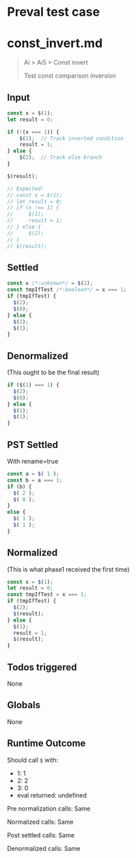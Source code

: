 # Preval test case

# const_invert.md

> Ai > Ai5 > Const invert
>
> Test const comparison inversion

## Input

`````js filename=intro
const x = $(1);
let result = 0;

if (!(x === 1)) {
    $(1);  // Track inverted condition
    result = 1;
} else {
    $(2);  // Track else branch
}

$(result);

// Expected:
// const x = $(1);
// let result = 0;
// if (x !== 1) {
//     $(1);
//     result = 1;
// } else {
//     $(2);
// }
// $(result);
`````


## Settled


`````js filename=intro
const x /*:unknown*/ = $(1);
const tmpIfTest /*:boolean*/ = x === 1;
if (tmpIfTest) {
  $(2);
  $(0);
} else {
  $(1);
  $(1);
}
`````


## Denormalized
(This ought to be the final result)

`````js filename=intro
if ($(1) === 1) {
  $(2);
  $(0);
} else {
  $(1);
  $(1);
}
`````


## PST Settled
With rename=true

`````js filename=intro
const a = $( 1 );
const b = a === 1;
if (b) {
  $( 2 );
  $( 0 );
}
else {
  $( 1 );
  $( 1 );
}
`````


## Normalized
(This is what phase1 received the first time)

`````js filename=intro
const x = $(1);
let result = 0;
const tmpIfTest = x === 1;
if (tmpIfTest) {
  $(2);
  $(result);
} else {
  $(1);
  result = 1;
  $(result);
}
`````


## Todos triggered


None


## Globals


None


## Runtime Outcome


Should call `$` with:
 - 1: 1
 - 2: 2
 - 3: 0
 - eval returned: undefined

Pre normalization calls: Same

Normalized calls: Same

Post settled calls: Same

Denormalized calls: Same
